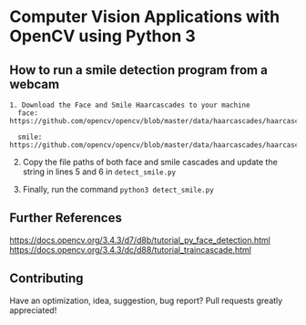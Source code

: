 # Computer Vision Applications with OpenCV using Python 3

## How to run a smile detection program from a webcam
```
1. Download the Face and Smile Haarcascades to your machine
  face: https://github.com/opencv/opencv/blob/master/data/haarcascades/haarcascade_frontalface_default.xml

  smile: https://github.com/opencv/opencv/blob/master/data/haarcascades/haarcascade_smile.xml
``` 
2. Copy the file paths of both face and smile cascades 
   and update the string in lines 5 and 6 in ```detect_smile.py```
   
3. Finally, run the command
  ```python3 detect_smile.py```

## Further References
https://docs.opencv.org/3.4.3/d7/d8b/tutorial_py_face_detection.html
https://docs.opencv.org/3.4.3/dc/d88/tutorial_traincascade.html

## Contributing
Have an optimization, idea, suggestion, bug report? Pull requests greatly appreciated!

